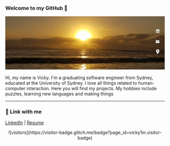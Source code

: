### Welcome to my GitHub 👋

[![Header](https://github.com/vicky1in/vicky1in/blob/main/assets/VickyLin.gif "Header")](https://www.linkedin.com/in/vickylinau/)

Hi, my name is Vicky. I'm a graduating software engineer from Sydney, educated at the University of Sydney. I love all things related to human-computer interaction. Here you will find my projects. My hobbies include puzzles, learning new languages and making things

-----

### 📧 Link with me 
  [LinkedIn](https://www.linkedin.com/in/vickylinau) | [Resume](https://resume.io/r/LSfLx0pE4) 
  
<div align="center">![visitors](https://visitor-badge.glitch.me/badge?page_id=vicky1in.visitor-badge)</div>
